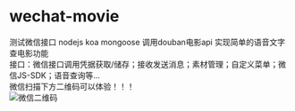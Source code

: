 # wechat-movie
测试微信接口
nodejs koa mongoose 调用douban电影api 实现简单的语音文字查电影功能<br>
接口：微信接口调用凭据获取/储存；接收发送消息；素材管理；自定义菜单；微信JS-SDK；语音查询等...<br>
微信扫描下方二维码可以体验！！！<br>
![微信二维码](http://opkzfsedc.bkt.clouddn.com/weixin.png)
